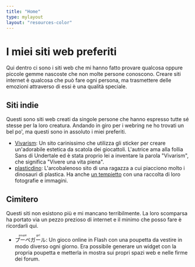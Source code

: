 ```yaml
---
title: "Home"
type: mylayout
layout: "resources-color"
---
```


# I miei siti web preferiti

Qui dentro ci sono i siti web che mi hanno fatto provare qualcosa oppure piccole gemme nascoste che non molte persone conoscono. Creare siti internet è qualcosa che può fare ogni persona, ma trasmettere delle emozioni attraverso di essi è una qualità speciale.

## Siti indie
Questi sono siti web creati da singole persone che hanno espresso tutte sé stesse per la loro creatura. Andando in giro per i webring ne ho trovati un bel po', ma questi sono in assoluto i miei preferiti.
- [Vivarism](https://vivarism.net/): Un sito carinissimo che utilizza gli sticker per creare un'adorabile estetica da scatola dei giocattoli. L'autrice ama alla follia Sans di Undertale ed è stata proprio lei a inventare la parola "Vivarism", che significa "Vivere una vita piena".
- [plasticdino](https://plasticdino.neocities.org/): L'arcobalenoso sito di una ragazza a cui piacciono molto i dinosauri di plastica. Ha anche [un tempietto](https://plasticdino.neocities.org/dinoparks) con una raccolta di loro fotografie e immagini.

## Cimitero
Questi siti non esistono più e mi mancano terribilmente. La loro scomparsa ha portato via un pezzo prezioso di internet e il minimo che posso fare è ricordarli qui.
- <ruby>プーペ<rp>(</rp><rt>poupé</rt><rp>)</rp>ガール<rp>(</rp><rt>girl</rt><rp>)</rp></ruby>: Un gioco online in Flash con una poupetta da vestire in modo diverso ogni giorno. Era possibile generare un widget con la propria poupetta e metterla in mostra sui propri spazi web e nelle firme dei forum.
